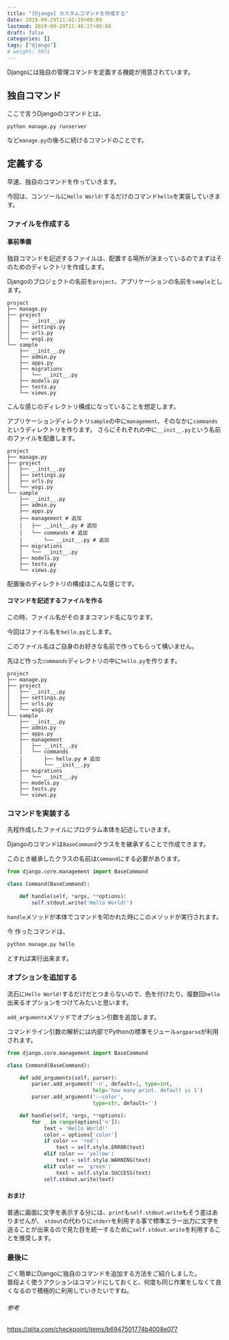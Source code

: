 ```yaml
---
title: "[Django] カスタムコマンドを作成する"
date: 2019-09-29T11:42:19+00:00
lastmod: 2019-09-29T11:48:27+00:00
draft: false
categories: []
tags: ["django"]
# weight: 5971
---
```

Djangoには独自の管理コマンドを定義する機能が用意されています。  

## 独自コマンド
ここで言うDjangoのコマンドとは、
```baah
python manage.py runserver
```
など`manage.py`の後ろに続けるコマンドのことです。  

## 定義する  
早速、独自のコマンドを作っていきます。  

今回は、コンソールに`Hello World!`するだけのコマンド`hello`を実装していきます。  

### ファイルを作成する  
#### 事前準備  
独自コマンドを記述するファイルは、配置する場所が決まっているのでまずはそのためのディレクトリを作成します。  

Djangoのプロジェクトの名前を`project`、アプリケーションの名前を`sample`とします。  

```
project
├── manage.py
├── project
│   ├── __init__.py
│   ├── settings.py
│   ├── urls.py
│   └── wsgi.py
└── sample
    ├── __init__.py
    ├── admin.py
    ├── apps.py
    ├── migrations
    │   └── __init__.py
    ├── models.py
    ├── tests.py
    └── views.py
```
こんな感じのディレクトリ構成になっていることを想定します。  

アプリケーションディレクトリ`sample`の中に`management`、そのなかに`commands`というディレクトリを作ります。
さらにそれぞれの中に`__init__.py`という名前のファイルを配置します。  

```
project
├── manage.py
├── project
│   ├── __init__.py
│   ├── settings.py
│   ├── urls.py
│   └── wsgi.py
└── sample
    ├── __init__.py
    ├── admin.py
    ├── apps.py
    ├── management # 追加
    │   ├── __init__.py # 追加
    │   └── commands # 追加
    │       └── __init__.py # 追加
    ├── migrations
    │   └── __init__.py
    ├── models.py
    ├── tests.py
    └── views.py
```

配置後のディレクトリの構成はこんな感じです。  

#### コマンドを記述するファイルを作る  
この時、ファイル名がそのままコマンド名になります。  

今回はファイル名を`hello.py`とします。  

このファイル名はご自身のお好きな名前で作ってもらって構いません。  

先ほど作った`commands`ディレクトリの中に`hello.py`を作ります。  

```
project
├── manage.py
├── project
│   ├── __init__.py
│   ├── settings.py
│   ├── urls.py
│   └── wsgi.py
└── sample
    ├── __init__.py
    ├── admin.py
    ├── apps.py
    ├── management
    │   ├── __init__.py
    │   └── commands
    │       ├── hello.py # 追加
    │       └── __init__.py
    ├── migrations
    │   └── __init__.py
    ├── models.py
    ├── tests.py
    └── views.py
```

### コマンドを実装する  
先程作成したファイルにプログラム本体を記述していきます。  

Djangoのコマンドは`BaseCommand`クラスをを継承することで作成できます。  

このとき継承したクラスの名前は`Command`にする必要があります。  

```py
from django.core.management import BaseCommand

class Command(BaseCommand):

    def handle(self, *args, **options):
        self.stdout.write('Hello World!')
```

`handle`メソッドが本体でコマンドを叩かれた時にこのメソッドが実行されます。  

今 作ったコマンドは、  
```bash
python manage.py hello
```
とすれば実行出来ます。  

### オプションを追加する  
流石に`Hello World!`するだけだとつまらないので、色を付けたり、複数回`hello`出来るオプションをつけてみたいと思います。  

`add_arguments`メソッドでオプション引数を追加します。  

コマンドライン引数の解析には内部でPythonの標準モジュール`argparse`が利用されます。  

```py
from django.core.management import BaseCommand

class Command(BaseCommand):

    def add_arguments(self, parser):
        parser.add_argument('-n', default=1, type=int,
                            help='how many print. default is 1')
        parser.add_argument('--color',
                            type=str, default='')

    def handle(self, *args, **options):
        for _ in range(options['n']):
            text = 'Hello World!'
            color = options['color']
            if color == 'red':
                text = self.style.ERROR(text)
            elif color == 'yellow':
                text = self.style.WARNING(text)
            elif color == 'green':
                text = self.style.SUCCESS(text)
            self.stdout.write(text)
```

#### おまけ  
普通に画面に文字を表示する分には、`print`も`self.stdout.write`もそう差はありませんが、
`stdout`の代わりに`stderr`を利用する事で標準エラー出力に文字を送ることが出来るので見た目を統一するために`self.stdout.write`を利用することを推奨します。  


### 最後に  
ごく簡単にDjangoに独自のコマンドを追加する方法をご紹介しました。  
普段よく使うアクションはコマンドにしておくと、何度も同じ作業をしなくて良くなるので積極的に利用していきたいですね。  


###### 参考  
https://qiita.com/checkpoint/items/b6947501774b4008e077

